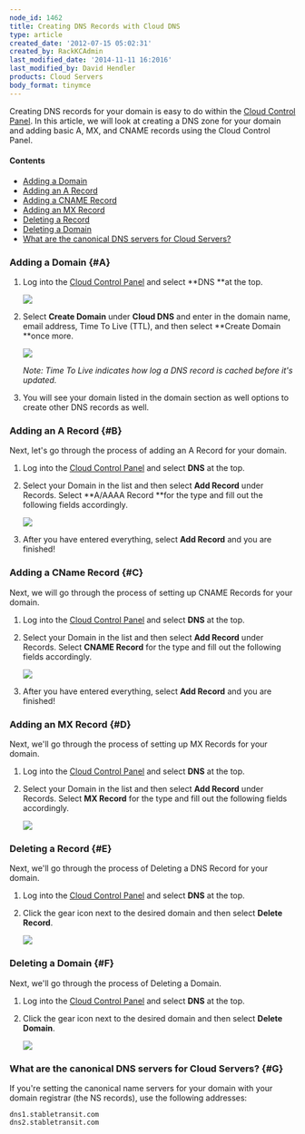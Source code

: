 ```yaml
---
node_id: 1462
title: Creating DNS Records with Cloud DNS
type: article
created_date: '2012-07-15 05:02:31'
created_by: RackKCAdmin
last_modified_date: '2014-11-11 16:2016'
last_modified_by: David Hendler
products: Cloud Servers
body_format: tinymce
---
```


Creating DNS records for your domain is easy to do within the [Cloud
Control Panel](https://mycloud.rackspace.com). In this article, we will
look at creating a DNS zone for your domain and adding basic A, MX, and
CNAME records using the Cloud Control Panel.

#### Contents

-   [Adding a Domain](#A)
-   [Adding an A Record](#B)
-   [Adding a CNAME Record](#C)
-   [Adding an MX Record](#D)
-   [Deleting a Record](#E)
-   [Deleting a Domain](#F)
-   [What are the canonical DNS servers for Cloud Servers?](#G)

### Adding a Domain {#A}

1.  Log into the [Cloud Control Panel](https://mycloud.rackspace.com)
    and select **DNS **at the top. 

    ![](http://c15154024.r24.cf2.rackcdn.com/1.png)

2.  Select **Create Domain** under **Cloud DNS** and enter in the domain
    name, email address, Time To Live (TTL), and then select **Create
    Domain **once more.

    ![](http://c15154024.r24.cf2.rackcdn.com/2.png)

    *Note: Time To Live indicates how log a DNS record is cached before
    it's updated.*

3.  You will see your domain listed in the domain section as well
    options to create other DNS records as well.

### Adding an A Record {#B}

Next, let's go through the process of adding an A Record for your
domain.

1.  Log into the [Cloud Control
    Panel](https://mycloud.rackspace.com) and select **DNS** at the top.
2.  Select your Domain in the list and then select **Add Record** under
    Records. Select **A/AAAA Record **for the type and fill out the
    following fields accordingly.

    ![](http://c15154024.r24.cf2.rackcdn.com/3.png)

3.  After you have entered everything, select **Add Record** and you are
    finished!

### Adding a CName Record {#C}

Next, we will go through the process of setting up CNAME Records for
your domain.

1.  Log into the [Cloud Control
    Panel](https://mycloud.rackspace.com) and select **DNS** at the top.
2.  Select your Domain in the list and then select **Add Record** under
    Records. Select **CNAME Record** for the type and fill out the
    following fields accordingly.

    ![](http://c15154024.r24.cf2.rackcdn.com/4.png) 

3.  After you have entered everything, select **Add Record** and you are
    finished!

### Adding an MX Record {#D}

Next, we'll go through the process of setting up MX Records for your
domain.

1.  Log into the [Cloud Control
    Panel](https://mycloud.rackspace.com) and select **DNS** at the top.
2.  Select your Domain in the list and then select **Add Record** under
    Records. Select **MX Record** for the type and fill out the
    following fields accordingly.

    ![](http://c15154024.r24.cf2.rackcdn.com/5.png)

### Deleting a Record {#E}

Next, we'll go through the process of Deleting a DNS Record for your
domain.

1.  Log into the [Cloud Control
    Panel](https://mycloud.rackspace.com) and select **DNS** at the top.
2.  Click the gear icon next to the desired domain and then select
    **Delete Record**.

    ![](http://c15154024.r24.cf2.rackcdn.com/6.png)

### Deleting a Domain {#F}

Next, we'll go through the process of Deleting a Domain.

1.  Log into the [Cloud Control
    Panel](https://mycloud.rackspace.com) and select **DNS** at the top.
2.  Click the gear icon next to the desired domain and then
    select **Delete Domain**.

    ![](http://c15154024.r24.cf2.rackcdn.com/7.png)

### What are the canonical DNS servers for Cloud Servers? {#G}

If you're setting the canonical name servers for your domain with your
domain registrar (the NS records), use the following addresses:

    dns1.stabletransit.com
    dns2.stabletransit.com

